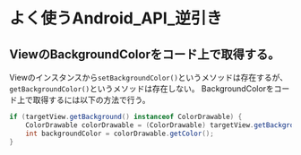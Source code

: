 # よく使うAndroid_API_逆引き

## ViewのBackgroundColorをコード上で取得する。

Viewのインスタンスから`setBackgroundColor()`というメソッドは存在するが、`getBackgroundColor()`というメソッドは存在しない。
BackgroundColorをコード上で取得するには以下の方法で行う。

```Java
if (targetView.getBackground() instanceof ColorDrawable) {
    ColorDrawable colorDrawable = (ColorDrawable) targetView.getBackground();
    int backgroundColor = colorDrawable.getColor();
}
```

